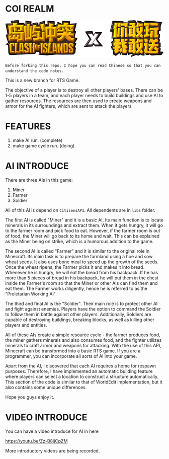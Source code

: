 # COI REALM

![logo{100x100}](coi_logo.png)

`Before forking this repo, I hope you can read Chinese so that you can understand the code notes. `  

This is a new branch for RTS Game.  

The objective of a player is to destroy all other players' bases. There can be 1-5 players in a team, and each player needs to build buildings and use AI to gather resources. The resources are then used to create weapons and armor for the AI fighters, which are sent to attack the players

# FEATURES
1. make AI run. (complete)
2. make game cycle run. (doing)

# AI INTRODUCE

There are three AIs in this game:  
1. Miner
2. Farmer
3. Soldier

All of this AI is depend on `CitizensAPI`.
All dependents are in `libs` folder.

The first AI is called "Miner" and it is a basic AI. Its main function is to locate minerals in its surroundings and extract them. When it gets hungry, it will go to the farmer room and pick food to eat. However, if the farmer room is out of food, the Miner will go back to its home and wait. This can be explained as the Miner being on strike, which is a humorous addition to the game. 

The second AI is called "Farmer" and it is similar to the original role in Minecraft. Its main task is to prepare the farmland using a hoe and sow wheat seeds. It also uses bone meal to speed up the growth of the seeds. Once the wheat ripens, the Farmer picks it and makes it into bread. Whenever he is hungry, he will eat the bread from his backpack. If he has more than 5 pieces of bread in his backpack, he will put them in the chest inside the Farmer's room so that the Miner or other AIs can find them and eat them. The Farmer works diligently, hence he is referred to as the "Proletarian Working AI".

The third and final AI is the "Soldier". Their main role is to protect other AI and fight against enemies. Players have the option to command the Soldier to follow them in battle against other players. Additionally, Soldiers are capable of destroying buildings, breaking blocks, as well as killing other players and entities.

All of these AIs create a simple resource cycle - the farmer produces food, the miner gathers minerals and also consumes food, and the fighter utilizes minerals to craft armor and weapons for attacking. With the use of this API, Minecraft can be transformed into a basic RTS game. If you are a programmer, you can incorporate all sorts of AI into your game.   

Apart from the AI, I discovered that each AI requires a home for respawn purposes. Therefore, I have implemented an automatic building feature where players can select a location to construct a structure automatically. This section of the code is similar to that of WorldEdit implementation, but it also contains some unique differences.

Hope you guys enjoy it.

# VIDEO INTRODUCE

You can have a video introduce for AI in here  

https://youtu.be/Zz-B8ijCpZM

More introductory videos are being recorded.
